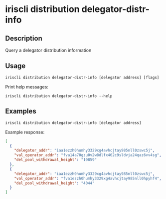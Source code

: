 # iriscli distribution delegator-distr-info

## Description

Query a delegator distribution information

## Usage

```
iriscli distribution delegator-distr-info [delegator address] [flags]
```

Print help messages:
```
iriscli distribution delegator-distr-info --help
```

## Examples

```
iriscli distribution delegator-distr-info [delegator address] 
```
Example response:
```json
[
  {
    "delegator_addr": "iaa1ezzh0humhy3329xg4avhcjtay985nll0zswc5j",
    "val_operator_addr": "fva14a70gzu0v2w8dlfx462c9sldvja24qaz6vv4sg",
    "del_pool_withdrawal_height": "10859"
  },
  {
    "delegator_addr": "iaa1ezzh0humhy3329xg4avhcjtay985nll0zswc5j",
    "val_operator_addr": "fva1ezzh0humhy3329xg4avhcjtay985nll0hpyhf4",
    "del_pool_withdrawal_height": "4044"
  }
]
```